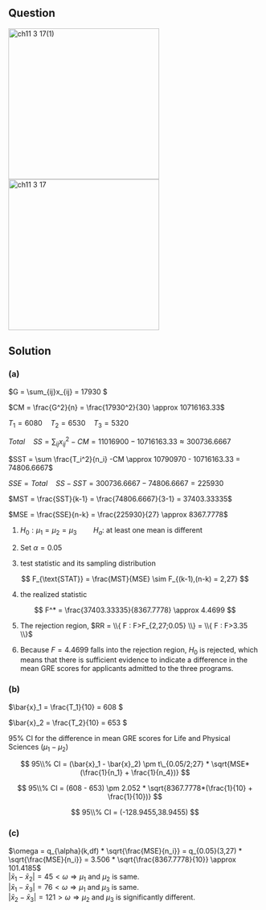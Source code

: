 ## Question
<img width="300" alt="ch11 3 17(1)" src="https://github.com/user-attachments/assets/a0ea5a87-1af1-4646-9862-6423f4b65004" />
<br>
<img width="300" alt="ch11 3 17" src="https://github.com/user-attachments/assets/ce3ba56c-1789-4e8c-bb9c-d718ffbe325c" />

## Solution
### (a)
$G = \sum_{ij}x_{ij} = 17930 $  
  
$CM = \frac{G^2}{n} = \frac{17930^2}{30} \approx 10716163.33$  
   
$T_1 = 6080 \quad T_2 = 6530 \quad T_3 = 5320$  
  
$Total \quad SS = \sum_{ij} x_{ij}^2 - CM = 11016900 - 10716163.33 \approx 300736.6667$  
  
$SST = \sum \frac{T_i^2}{n_i} -CM \approx 10790970 - 10716163.33 = 74806.6667$  
  
$SSE = Total \quad SS - SST = 300736.6667 -74806.6667 = 225930$  
  
$MST = \frac{SST}{k-1} = \frac{74806.6667}{3-1} = 37403.33335$  
  
$MSE = \frac{SSE}{n-k} = \frac{225930}{27} \approx 8367.7778$  
  
1. $H_0: \mu_1 = \mu_2 = \mu_3 \quad \quad H_a:$ at least one mean is different   
  
2. Set $\alpha = 0.05$  
  
3. test statistic and its sampling distribution

$$
F_{\text{STAT}} = \frac{MST}{MSE} \sim F_{(k-1),(n-k) = 2,27}
$$

4. the realized statistic

$$
F^* = \frac{37403.33335}{8367.7778} \approx 4.4699
$$

5. The rejection region, $RR = \\{ F : F>F_{2,27;0.05} \\} = \\{ F : F>3.35 \\}$  
  
6. Because $F = 4.4699$ falls into the rejection region, $H_0$ is rejected, which means that there is sufficient evidence to indicate a difference in the mean GRE scores for applicants admitted to the three programs.

### (b) 
$\bar{x}_1 = \frac{T_1}{10} = 608 $  
  
$\bar{x}_2 = \frac{T_2}{10} = 653 $  
  
95% CI for the difference in mean GRE scores for Life and Physical Sciences ($\mu_1-\mu_2$)  

$$
95\\% CI = (\bar{x}_1 - \bar{x}_2) \pm t\_{0.05/2;27} * \sqrt{MSE*(\frac{1}{n_1} + \frac{1}{n_4})}
$$

$$
95\\% CI = (608 - 653) \pm 2.052 * \sqrt{8367.7778*(\frac{1}{10} + \frac{1}{10})}
$$

$$
95\\% CI = (-128.9455,38.9455)
$$

### (c)

$\omega = q_{\alpha}(k,df) * \sqrt{\frac{MSE}{n_i}} = q_{0.05}(3,27) * \sqrt{\frac{MSE}{n_i}} = 3.506 * \sqrt{\frac{8367.7778}{10}} \approx 101.4185$   
$| \bar{x}_1 - \bar{x}_2 | = 45 < \omega \Rightarrow \mu_1$ and $\mu_2$ is same.  
$| \bar{x}_1 - \bar{x}_3 | = 76 < \omega \Rightarrow \mu_1$ and $\mu_3$ is same.  
$| \bar{x}_2 - \bar{x}_3 | = 121 > \omega \Rightarrow \mu_2$ and $\mu_3$ is significantly different.  




